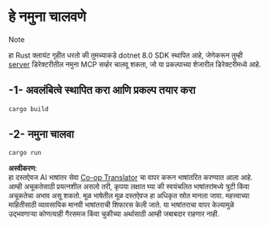 <!--
CO_OP_TRANSLATOR_METADATA:
{
  "original_hash": "e3813a6ea19657d0cff0c2d1a1ffd324",
  "translation_date": "2025-08-18T18:11:31+00:00",
  "source_file": "03-GettingStarted/02-client/solution/rust/README.md",
  "language_code": "mr"
}
-->
# हे नमुना चालवणे

> [!NOTE]  
> हा Rust क्लायंट गृहीत धरतो की तुमच्याकडे dotnet 8.0 SDK स्थापित आहे, जेणेकरून तुम्ही [server](../../../../../../03-GettingStarted/02-client/solution/server) डिरेक्टरीतील नमुना MCP सर्व्हर चालवू शकता, जो या प्रकल्पाच्या शेजारील डिरेक्टरीमध्ये आहे.

## -1- अवलंबित्वे स्थापित करा आणि प्रकल्प तयार करा

```bash
cargo build
```

## -2- नमुना चालवा

```bash
cargo run
```

**अस्वीकरण**:  
हा दस्तऐवज AI भाषांतर सेवा [Co-op Translator](https://github.com/Azure/co-op-translator) चा वापर करून भाषांतरित करण्यात आला आहे. आम्ही अचूकतेसाठी प्रयत्नशील असलो तरी, कृपया लक्षात घ्या की स्वयंचलित भाषांतरांमध्ये त्रुटी किंवा अचूकतेचा अभाव असू शकतो. मूळ भाषेतील मूळ दस्तऐवज हा अधिकृत स्रोत मानला जावा. महत्त्वाच्या माहितीसाठी व्यावसायिक मानवी भाषांतराची शिफारस केली जाते. या भाषांतराचा वापर केल्यामुळे उद्भवणाऱ्या कोणत्याही गैरसमज किंवा चुकीच्या अर्थासाठी आम्ही जबाबदार राहणार नाही.